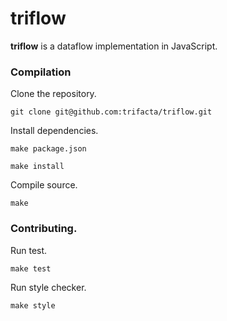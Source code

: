 # triflow
**triflow** is a dataflow implementation in JavaScript.

### Compilation
Clone the repository.

`git clone git@github.com:trifacta/triflow.git`

Install dependencies.

`make package.json`

`make install`

Compile source.

`make`

### Contributing.
Run test.

`make test`

Run style checker.

`make style`
